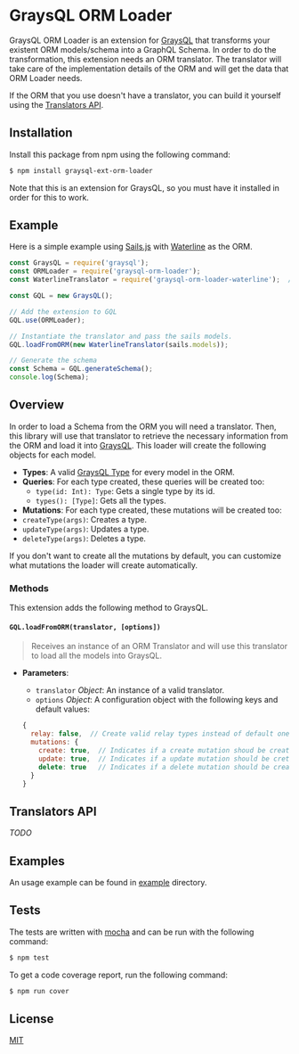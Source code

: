 # GraysQL ORM Loader #

GraysQL ORM Loader is an extension for [GraysQL](https://github.com/larsbs/graysql) that transforms your existent ORM models/schema into a GraphQL Schema. In order to do the transformation, this extension needs an ORM translator. The
translator will take care of the implementation details of the ORM and will get the data that ORM Loader needs.

If the ORM that you use doesn't have a translator, you can build it yourself using the [Translators API]().

## Installation ##

Install this package from npm using the following command:

```bash
$ npm install graysql-ext-orm-loader
```

Note that this is an extension for GraysQL, so you must have it installed in order for this to work.

## Example ##

Here is a simple example using [Sails.js](http://sailsjs.org/) with [Waterline](https://github.com/balderdashy/waterline) as the ORM.

```javascript
const GraysQL = require('graysql');
const ORMLoader = require('graysql-orm-loader');
const WaterlineTranslator = require('graysql-orm-loader-waterline');  // We'll use the waterline translator

const GQL = new GraysQL();

// Add the extension to GQL
GQL.use(ORMLoader);

// Instantiate the translator and pass the sails models.
GQL.loadFromORM(new WaterlineTranslator(sails.models));

// Generate the schema
const Schema = GQL.generateSchema();
console.log(Schema);
```

## Overview ##

In order to load a Schema from the ORM you will need a translator. Then, this
library will use that translator to retrieve the necessary information from
the ORM and load it into [GraysQL](https://github.com/larsbs/graysql). This
loader will create the following objects for each model.

  * **Types**: A valid [GraysQL Type](https://github.com/larsbs/graysql#Types) for every model in the ORM.
  * **Queries**: For each type created, these queries will be created too:
    * `type(id: Int): Type`: Gets a single type by its id.
    * `types(): [Type]`: Gets all the types.
  * **Mutations**: For each type created, these mutations will be created too:
   * `createType(args)`: Creates a type.
   * `updateType(args)`: Updates a type.
   * `deleteType(args)`: Deletes a type.

If you don't want to create all the mutations by default, you can customize what mutations the loader will create automatically.

### Methods ###

This extension adds the following method to GraysQL.

#### `GQL.loadFromORM(translator, [options])` ####
> Receives an instance of an ORM Translator and will use this translator to
> load all the models into GraysQL.

* **Parameters**:
  * `translator` *Object*: An instance of a valid translator.
  * `options` *Object*:  A configuration object with the following keys and default values:

  ```javascript
  {
    relay: false,  // Create valid relay types instead of default ones.
    mutations: {
      create: true,  // Indicates if a create mutation shoud be created.
      update: true,  // Indicates if a update mutation should be creted.
      delete: true   // Indicates if a delete mutation should be created.
    }
  }
  ```

## Translators API ##

*TODO*

## Examples ##

An usage example can be found in [example](example) directory.

## Tests ##

The tests are written with [mocha](https://mochajs.org) and can be run with the following command:

```bash
$ npm test
```

To get a code coverage report, run the following command:

```bash
$ npm run cover
```

## License ##

[MIT](LICENSE)
